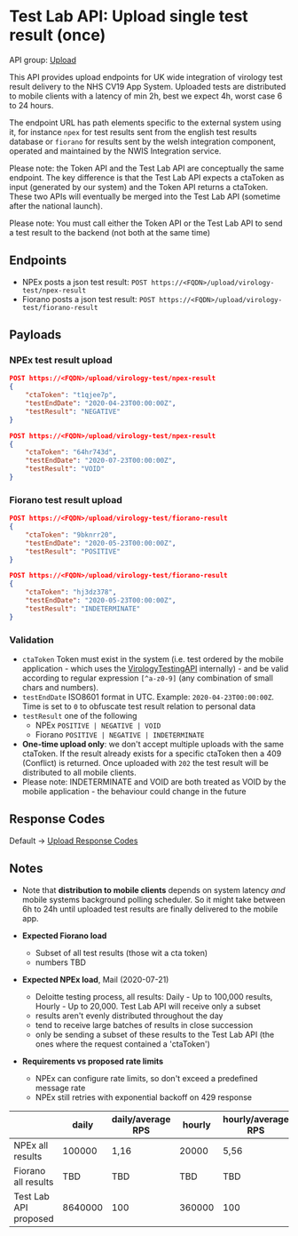# Test Lab API: Upload single test result (once)

API group: [Upload](../ag-architecture-guidebook#System-APIs-and-Interfaces)

This API provides upload endpoints for UK wide integration of virology test result delivery to the NHS CV19 App System. Uploaded tests are distributed to mobile clients with a latency of min 2h, best we expect 4h, worst case 6 to 24 hours.

The endpoint URL has path elements specific to the external system using it, for instance `npex` for test results sent from the english test results database or `fiorano` for results sent by the welsh integration component, operated and maintained by the NWIS Integration service.

Please note: the Token API and the Test Lab API are conceptually the same endpoint. The key difference is that the Test Lab API expects a ctaToken as input (generated by our system) and the Token API returns a ctaToken. These two APIs will eventually be merged into the Test Lab API (sometime after the national launch).

Please note: You must call either the Token API or the Test Lab API to send a test result to the backend (not both at the same time)

## Endpoints

- NPEx posts a json test result: ```POST https://<FQDN>/upload/virology-test/npex-result```
- Fiorano posts a json test result: ```POST https://<FQDN>/upload/virology-test/fiorano-result```

## Payloads

### NPEx test result upload

```json
POST https://<FQDN>/upload/virology-test/npex-result
{
    "ctaToken": "t1qjee7p",
    "testEndDate": "2020-04-23T00:00:00Z",
    "testResult": "NEGATIVE"
}

POST https://<FQDN>/upload/virology-test/npex-result
{
    "ctaToken": "64hr743d",
    "testEndDate": "2020-07-23T00:00:00Z",
    "testResult": "VOID"
}
```

### Fiorano test result upload

```json
POST https://<FQDN>/upload/virology-test/fiorano-result
{
    "ctaToken": "9bknrr20",
    "testEndDate": "2020-05-23T00:00:00Z",
    "testResult": "POSITIVE"
}

POST https://<FQDN>/upload/virology-test/fiorano-result
{
    "ctaToken": "hj3dz378",
    "testEndDate": "2020-05-23T00:00:00Z",
    "testResult": "INDETERMINATE"
}
```

### Validation

- `ctaToken` Token must exist in the system (i.e. test ordered by the mobile application - which uses the [VirologyTestingAPI](./virology-testing-api.md) internally) - and be valid according to regular expression `[^a-z0-9]` (any combination of small chars and numbers).
- `testEndDate` ISO8601 format in UTC. Example: `2020-04-23T00:00:00Z`. Time is set to `0` to obfuscate test result relation to personal data
- `testResult` one of the following
  - NPEx `POSITIVE | NEGATIVE | VOID`
  - Fiorano `POSITIVE | NEGATIVE | INDETERMINATE`
- **One-time upload only**: we don't accept multiple uploads with the same ctaToken. If the result already exists for a specific ctaToken then a 409 (Conflict) is returned. Once uploaded with `202` the test result will be distributed to all mobile clients.
- Please note: INDETERMINATE and VOID are both treated as VOID by the mobile application - the behaviour could change in the future

## Response Codes

Default -> [Upload Response Codes](../api-patterns.md#Upload)

## Notes

- Note that **distribution to mobile clients** depends on system latency *and* mobile systems background polling scheduler. So it might take between 6h to 24h until uploaded test results are finally delivered to the mobile app.
  
- **Expected Fiorano load**
  - Subset of all test results (those wit a cta token)
  - numbers TBD

- **Expected NPEx load**, Mail (2020-07-21)
  - Deloitte testing process, all results: Daily - Up to 100,000 results, Hourly - Up to 20,000. Test Lab API will receive only a subset
  - results aren't evenly distributed throughout the day
  - tend to receive large batches of results in close succession
  - only be sending a subset of these results to the Test Lab API
  (the ones where the request contained a 'ctaToken')

- **Requirements vs proposed rate limits**
  - NPEx can configure rate limits, so don't exceed a predefined message rate
  - NPEx still retries with exponential backoff on 429 response

| | daily | daily/average RPS	| hourly	| hourly/average RPS |
|-| ------ | -----------------| -------- | ----------------- |  
|NPEx all results | 100000|	1,16 |	20000	| 5,56 |
|Fiorano all results | TBD|	TBD |	TBD	| TBD |
|Test Lab API proposed | 	8640000	| 100 | 	360000	|100 |
